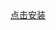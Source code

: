 <html>
    <head>
        <meta charset="UTF-8">
            <title>xx下载标题</title>
    </head>
    <a style="text-align:center" href="itms-services://?action=download-manifest&url=https://www.installonair.com/storage/ipaz/Gufmyw/Gufmyw.plist
"> 点击安装</a>
</html>
